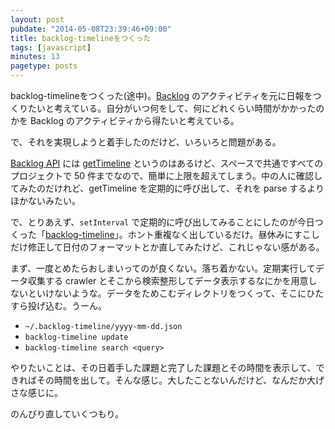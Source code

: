 ```yaml
---
layout: post
pubdate: "2014-05-08T23:39:46+09:00"
title: backlog-timelineをつくった
tags: [javascript]
minutes: 13
pagetype: posts
---
```

backlog-timelineをつくった(途中)。[Backlog](http://www.backlog.jp/) のアクティビティを元に日報をつくりたいと考えている。自分がいつ何をして、何にどれくらい時間がかかったのかを Backlog のアクティビティから得たいと考えている。

で、それを実現しようと着手したのだけど、いろいろと問題がある。

[Backlog API](http://www.backlog.jp/api/) には [getTimeline](http://www.backlog.jp/api/method_getTimeline.html) というのはあるけど、スペースで共通ですべてのプロジェクトで 50 件までなので、簡単に上限を超えてしまう。中の人に確認してみたのだけれど、getTimeline を定期的に呼び出して、それを parse するよりほかないみたい。

で、とりあえず、`setInterval` で定期的に呼び出してみることにしたのが今日つくった「[backlog-timeline](https://github.com/bouzuya/backlog-timeline)」。ホント重複なく出しているだけ。昼休みにすこしだけ修正して日付のフォーマットとか直してみたけど、これじゃない感がある。

まず、一度とめたらおしまいってのが良くない。落ち着かない。定期実行してデータ収集する crawler とそこから検索整形してデータ表示するなにかを用意しないといけないような。データをためこむディレクトリをつくって、そこにひたすら投げ込む。うーん。

- `~/.backlog-timeline/yyyy-mm-dd.json`
- `backlog-timeline update`
- `backlog-timeline search <query>`

やりたいことは、その日着手した課題と完了した課題とその時間を表示して、できればその時間を出して。そんな感じ。大したことないんだけど、なんだか大げさな感じに。

のんびり直していくつもり。
